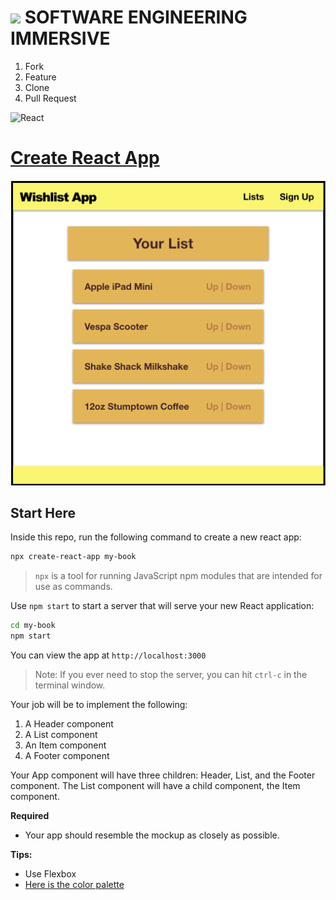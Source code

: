 # ![](https://ga-dash.s3.amazonaws.com/production/assets/logo-9f88ae6c9c3871690e33280fcf557f33.png)  SOFTWARE ENGINEERING IMMERSIVE

1. Fork
1. Feature
1. Clone
1. Pull Request

![React](https://www.import.io/wp-content/uploads/2017/10/React-logo-1.png)

# [Create React App](https://facebook.github.io/create-react-app)

![](wishlist-app.png)

## Start Here

Inside this repo, run the following command to create a new react app:

```sh
npx create-react-app my-book
```

> `npx` is a tool for running JavaScript npm modules that are intended for use as commands.

Use `npm start` to start a server that will serve your new React application:

```bash
cd my-book
npm start
```

You can view the app at `http://localhost:3000`

> Note: If you ever need to stop the server, you can hit `ctrl-c` in the terminal window.

Your job will be to implement the following:

1. A Header component
1. A List component
1. An Item component
1. A Footer component

Your App component will have three children: Header, List, and the Footer component.
The List component will have a child component, the Item component.

**Required**
- Your app should resemble the mockup as closely as possible.

**Tips:**
- Use Flexbox
- [Here is the color palette](https://mycolor.space/?hex=%23000000&sub=1)

